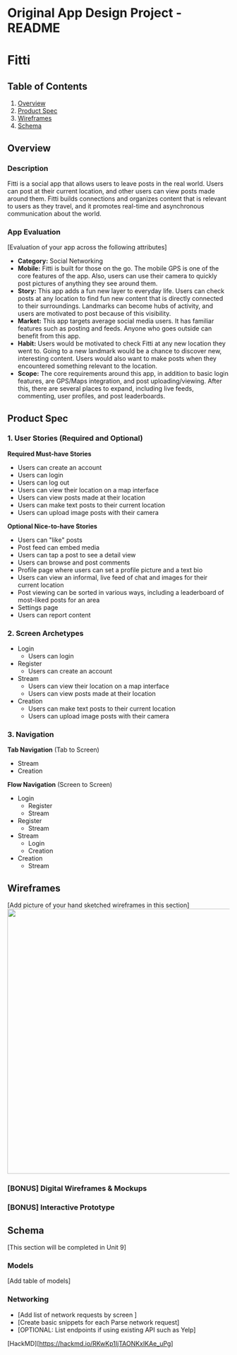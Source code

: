 Original App Design Project - README
===

# Fitti

## Table of Contents
1. [Overview](#Overview)
1. [Product Spec](#Product-Spec)
1. [Wireframes](#Wireframes)
2. [Schema](#Schema)

## Overview
### Description
Fitti is a social app that allows users to leave posts in the real world. Users can post at their current location, and other users can view posts made around them. Fitti builds connections and organizes content that is relevant to users as they travel, and it promotes real-time and asynchronous communication about the world.

### App Evaluation
[Evaluation of your app across the following attributes]
- **Category:** Social Networking
- **Mobile:** Fitti is built for those on the go. The mobile GPS is one of the core features of the app. Also, users can use their camera to quickly post pictures of anything they see around them.
- **Story:** This app adds a fun new layer to everyday life. Users can check posts at any location to find fun new content that is directly connected to their surroundings. Landmarks can become hubs of activity, and users are motivated to post because of this visibility.
- **Market:** This app targets average social media users. It has familiar features such as posting and feeds. Anyone who goes outside can benefit from this app.
- **Habit:** Users would be motivated to check Fitti at any new location they went to. Going to a new landmark would be a chance to discover new, interesting content. Users would also want to make posts when they encountered something relevant to the location.
- **Scope:** The core requirements around this app, in addition to basic login features, are GPS/Maps integration, and post uploading/viewing. After this, there are several places to expand, including live feeds, commenting, user profiles, and post leaderboards.

## Product Spec

### 1. User Stories (Required and Optional)

**Required Must-have Stories**

* Users can create an account
* Users can login
* Users can log out
* Users can view their location on a map interface
* Users can view posts made at their location
* Users can make text posts to their current location
* Users can upload image posts with their camera

**Optional Nice-to-have Stories**

* Users can "like" posts
* Post feed can embed media
* Users can tap a post to see a detail view
* Users can browse and post comments
* Profile page where users can set a profile picture and a text bio
* Users can view an informal, live feed of chat and images for their current location
* Post viewing can be sorted in various ways, including a leaderboard of most-liked posts for an area
* Settings page
* Users can report content

### 2. Screen Archetypes

* Login
   * Users can login
* Register
   * Users can create an account
* Stream
    * Users can view their location on a map interface
    * Users can view posts made at their location
* Creation
    * Users can make text posts to their current location
    * Users can upload image posts with their camera

### 3. Navigation

**Tab Navigation** (Tab to Screen)

* Stream
* Creation

**Flow Navigation** (Screen to Screen)

* Login
   * Register
   * Stream
* Register
   * Stream
* Stream
    * Login
    * Creation
* Creation
    * Stream

## Wireframes
[Add picture of your hand sketched wireframes in this section]
<img src="YOUR_WIREFRAME_IMAGE_URL" width=600>

### [BONUS] Digital Wireframes & Mockups

### [BONUS] Interactive Prototype

## Schema 
[This section will be completed in Unit 9]
### Models
[Add table of models]
### Networking
- [Add list of network requests by screen ]
- [Create basic snippets for each Parse network request]
- [OPTIONAL: List endpoints if using existing API such as Yelp]

[HackMD][https://hackmd.io/RKwKp1IjTAONKxIKAe_uPg]
